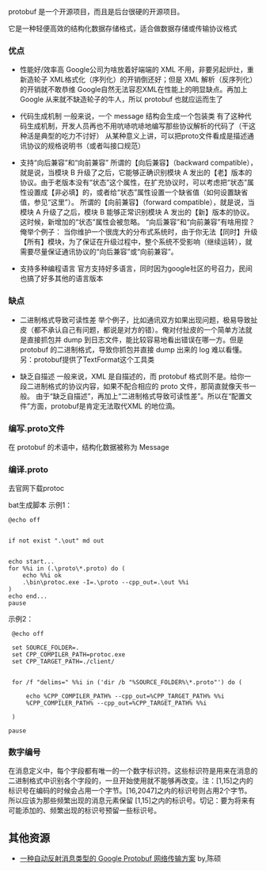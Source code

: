 protobuf 是一个开源项目，而且是后台很硬的开源项目。

它是一种轻便高效的结构化数据存储格式，适合做数据存储或传输协议格式


### 优点
* 性能好/效率高
Google公司为啥放着好端端的 XML 不用，非要另起炉灶，重新造轮子
XML格式化（序列化）的开销倒还好；但是 XML 解析（反序列化）的开销就不敢恭维
Google自然无法容忍XML在性能上的明显缺点。再加上 Google 从来就不缺造轮子的牛人，所以 protobuf 也就应运而生了


* 代码生成机制
一般来说，一个 message 结构会生成一个包装类
有了这种代码生成机制，开发人员再也不用吭哧吭哧地编写那些协议解析的代码了（干这种活是典型的吃力不讨好）
从某种意义上讲，可以把proto文件看成是描述通讯协议的规格说明书（或者叫接口规范）
 


* 支持“向后兼容”和“向前兼容”
所谓的【向后兼容】（backward compatible），就是说，当模块 B 升级了之后，它能够正确识别模块 A 发出的【老】版本的协议。由于老版本没有“状态”这个属性，在扩充协议时，可以考虑把“状态”属性设置成【非必填】的，或者给“状态”属性设置一个缺省值（如何设置缺省值，参见“这里”）。
所谓的【向前兼容】（forward compatible），就是说，当模块 A 升级了之后，模块 B 能够正常识别模块 A 发出的【新】版本的协议。这时候，新增加的“状态”属性会被忽略。
“向后兼容”和“向前兼容”有啥用捏？俺举个例子：
当你维护一个很庞大的分布式系统时，由于你无法【同时】升级【所有】模块，为了保证在升级过程中，整个系统不受影响（继续运转），就需要尽量保证通讯协议的“向后兼容”或“向前兼容”。


* 支持多种编程语言
官方支持好多语言，同时因为google社区的号召力，民间也搞了好多其他的语言版本 
 
### 缺点
* 二进制格式导致可读性差
举个例子，比如通讯双方如果出现问题，极易导致扯皮（都不承认自己有问题，都说是对方的错）。俺对付扯皮的一个简单方法就是直接抓包并 dump 到日志文件，能比较容易地看出错误在哪一方。但是 protobuf 的二进制格式，导致你抓包并直接 dump 出来的 log 难以看懂。
另：protobuf提供了TextFormat这个工具类


* 缺乏自描述
一般来说，XML 是自描述的，而 protobuf 格式则不是。给你一段二进制格式的协议内容，如果不配合相应的 proto 文件，那简直就像天书一般。
由于“缺乏自描述”，再加上“二进制格式导致可读性差”。所以在“配置文件”方面，protobuf是肯定无法取代XML 的地位滴。


 
### 编写.proto文件
在 protobuf 的术语中，结构化数据被称为 Message




### 编译.proto
去官网下载protoc


bat生成脚本
示例1：
```
@echo off


if not exist ".\out" md out


echo start... 
for %%i in (.\proto\*.proto) do (     
    echo %%i ok
    .\bin\protoc.exe -I=.\proto --cpp_out=.\out %%i    
)  
echo end...  
pause 
```
示例2：
```
 @echo off
 
 set SOURCE_FOLDER=.
 set CPP_COMPILER_PATH=protoc.exe
 set CPP_TARGET_PATH=./client/
 

 for /f "delims=" %%i in ('dir /b "%SOURCE_FOLDER%\*.proto"') do (

     echo %CPP_COMPILER_PATH% --cpp_out=%CPP_TARGET_PATH% %%i
     %CPP_COMPILER_PATH% --cpp_out=%CPP_TARGET_PATH% %%i
 
 )

pause
```
### 数字编号 
在消息定义中，每个字段都有唯一的一个数字标识符。这些标识符是用来在消息的二进制格式中识别各个字段的，一旦开始使用就不能够再改变。注：[1,15]之内的标识号在编码的时候会占用一个字节。[16,2047]之内的标识号则占用2个字节。所以应该为那些频繁出现的消息元素保留 [1,15]之内的标识号。切记：要为将来有可能添加的、频繁出现的标识号预留一些标识号。


## 其他资源

- [一种自动反射消息类型的 Google Protobuf 网络传输方案](https://blog.csdn.net/solstice/article/details/6300108) by,陈硕
